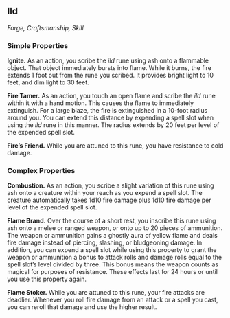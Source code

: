 ## Ild
*Forge, Craftsmanship, Skill*

### Simple Properties
**Ignite.** As an action, you scribe the *ild* rune using ash onto a flammable object. That object immediately bursts into flame. While it burns, the fire extends 1 foot out from the rune you scribed. It provides bright light to 10 feet, and dim light to 30 feet.

**Fire Tamer.** As an action, you touch an open flame and scribe the *ild* rune within it with a hand motion. This causes the flame to immediately extinguish. For a large blaze, the fire is extinguished in a 10-foot radius around you. You can extend this distance by expending a spell slot when using the *ild* rune in this manner. The radius extends by 20 feet per level of the expended spell slot.

**Fire’s Friend.** While you are attuned to this rune, you have resistance to cold damage.

### Complex Properties
**Combustion.** As an action, you scribe a slight variation of this rune using ash onto a creature within your reach as you expend a spell slot. The creature automatically takes 1d10 fire damage plus 1d10 fire damage per level of the expended spell slot.

**Flame Brand.** Over the course of a short rest, you inscribe this rune using ash onto a melee or ranged weapon, or onto up to 20 pieces of ammunition. The weapon or ammunition gains a ghostly aura of yellow flame and deals fire damage instead of piercing, slashing, or bludgeoning damage. In addition, you can expend a spell slot while using this property to grant the weapon or ammunition a bonus to attack rolls and damage rolls equal to the spell slot’s level divided by three. This bonus means the weapon counts as magical for purposes of resistance. These effects last for 24 hours or until you use this property again.

**Flame Stoker.** While you are attuned to this rune, your fire attacks are deadlier. Whenever you roll fire damage from an attack or a spell you cast, you can reroll that damage and use the higher result.

